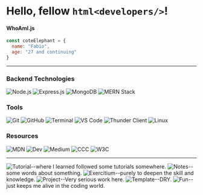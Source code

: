 # Hello, fellow ````html<developers/>````!

#### WhoAmI.js
````javascript
const coteElephant = {
  name: "Fabio",
  age: "27 and continuing"
}
````
---
### Backend Technologies
![Node.js](https://img.shields.io/badge/-Node.js-339933?logo=node.js&logoColor=white)
![Express.js](https://img.shields.io/badge/-Express.js-000000?logo=express&logoColor=white)
![MongoDB](https://img.shields.io/badge/-MongoDB-green?logo=mongodb&logoColor=white)
![MERN Stack](https://img.shields.io/badge/-MERN%20Stack-3C873A?logo=mongodb&logoColor=white)

### Tools
![Git](https://img.shields.io/badge/-Git-F05032?logo=git&logoColor=white)
![GitHub](https://img.shields.io/badge/-GitHub-181717?logo=github&logoColor=white)
![Terminal](https://img.shields.io/badge/-Terminal-black?logo=windows-terminal&logoColor=white)
![VS Code](https://img.shields.io/badge/-VS%20Code-007ACC?logo=visual-studio-code&logoColor=white)
![Thunder Client](https://img.shields.io/badge/-Thunder%20Client-2C3E50?logo=visual-studio-code&logoColor=white)
![Linux](https://img.shields.io/badge/-Linux-FCC624?logo=linux&logoColor=black)

### Resources
![MDN](https://img.shields.io/badge/-MDN-%23F7DF1E?logo=mozilla&logoColor=black)
![Dev](https://img.shields.io/badge/-Dev-%23000000?logo=dev.to&logoColor=white)
![Medium](https://img.shields.io/badge/-Medium-00AB6C?logo=medium&logoColor=white)
![CCC](https://img.shields.io/badge/-CCC-red?logo=dev.to&logoColor=white)
![W3C](https://img.shields.io/badge/-W3C-blue?logo=w3c&logoColor=white)

---

![Tutorial](https://img.shields.io/badge/-Tutorial-white?logo=book&logoColor=black)--where I learned followed some tutorials somewhere.
![Notes](https://img.shields.io/badge/-Notes-yellow?logo=note&logoColor=black)--some words about something.
![Exercitium](https://img.shields.io/badge/-Exercitium-green?logo=exercise&logoColor=black)--purely to deepen the skill and knowledge.
![Project](https://img.shields.io/badge/-Project-purple?logo=hammer&logoColor=black)--Very serious work here.
![Template](https://img.shields.io/badge/-Template-gray?logo=template&logoColor=black)--DRY.
![Fun](https://img.shields.io/badge/-Fun-orange?logo=smile&logoColor=black)--just keeps me alive in the coding world.
